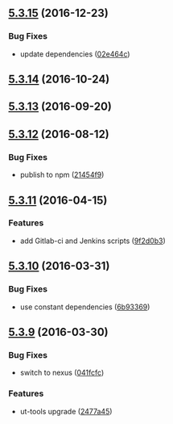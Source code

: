 <a name="5.3.15"></a>
## [5.3.15](https://github.com/softwaregroup-bg/ut-rpc/compare/v5.3.14...v5.3.15) (2016-12-23)


### Bug Fixes

* update dependencies ([02e464c](https://github.com/softwaregroup-bg/ut-rpc/commit/02e464c))



<a name="5.3.14"></a>
## [5.3.14](https://github.com/softwaregroup-bg/ut-rpc/compare/v5.3.13...v5.3.14) (2016-10-24)



<a name="5.3.13"></a>
## [5.3.13](https://github.com/softwaregroup-bg/ut-rpc/compare/v5.3.12...v5.3.13) (2016-09-20)



<a name="5.3.12"></a>
## [5.3.12](https://github.com/softwaregroup-bg/ut-rpc/compare/v5.3.11...v5.3.12) (2016-08-12)


### Bug Fixes

* publish to npm ([21454f9](https://github.com/softwaregroup-bg/ut-rpc/commit/21454f9))



<a name="5.3.11"></a>
## [5.3.11](https://git.softwaregroup-bg.com/ut5/ut-rpc/compare/v5.3.10...v5.3.11) (2016-04-15)


### Features

* add Gitlab-ci and Jenkins scripts ([9f2d0b3](https://git.softwaregroup-bg.com/ut5/ut-rpc/commit/9f2d0b3))



<a name="5.3.10"></a>
## [5.3.10](https://git.softwaregroup-bg.com/ut5/ut-rpc/compare/v5.3.9...v5.3.10) (2016-03-31)


### Bug Fixes

* use constant dependencies ([6b93369](https://git.softwaregroup-bg.com/ut5/ut-rpc/commit/6b93369))



<a name="5.3.9"></a>
## [5.3.9](https://git.softwaregroup-bg.com/ut5/ut-rpc/compare/v5.3.7...v5.3.9) (2016-03-30)


### Bug Fixes

* switch to nexus ([041fcfc](https://git.softwaregroup-bg.com/ut5/ut-rpc/commit/041fcfc))

### Features

* ut-tools upgrade ([2477a45](https://git.softwaregroup-bg.com/ut5/ut-rpc/commit/2477a45))



